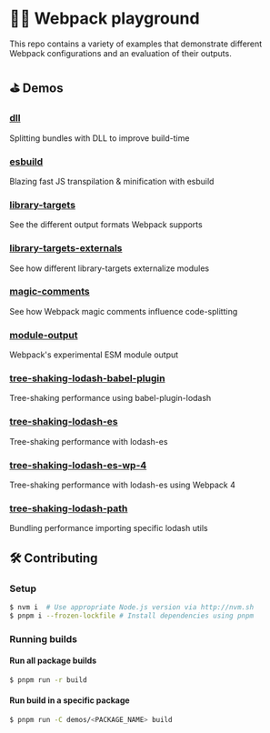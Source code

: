 # 🤹‍♂️ Webpack playground

This repo contains a variety of examples that demonstrate different Webpack configurations and an evaluation of their outputs.


## ⛳️ Demos
<!-- demos:start -->
### [dll](/demos/dll)
Splitting bundles with DLL to improve build-time

### [esbuild](/demos/esbuild)
Blazing fast JS transpilation & minification with esbuild

### [library-targets](/demos/library-targets)
See the different output formats Webpack supports

### [library-targets-externals](/demos/library-targets-externals)
See how different library-targets externalize modules

### [magic-comments](/demos/magic-comments)
See how Webpack magic comments influence code-splitting

### [module-output](/demos/module-output)
Webpack's experimental ESM module output

### [tree-shaking-lodash-babel-plugin](/demos/tree-shaking-lodash-babel-plugin)
Tree-shaking performance using babel-plugin-lodash

### [tree-shaking-lodash-es](/demos/tree-shaking-lodash-es)
Tree-shaking performance with lodash-es

### [tree-shaking-lodash-es-wp-4](/demos/tree-shaking-lodash-es-wp-4)
Tree-shaking performance with lodash-es using Webpack 4

### [tree-shaking-lodash-path](/demos/tree-shaking-lodash-path)
Bundling performance importing specific lodash utils
<!-- demos:end -->

## 🛠 Contributing

### Setup
```sh
$ nvm i  # Use appropriate Node.js version via http://nvm.sh
$ pnpm i --frozen-lockfile # Install dependencies using pnpm
```

### Running builds

#### Run all package builds
```sh
$ pnpm run -r build
```

#### Run build in a specific package
```sh
$ pnpm run -C demos/<PACKAGE_NAME> build
```

